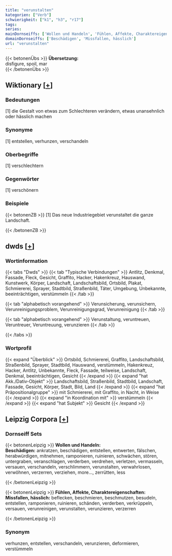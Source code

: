 ```yaml
---
title: "verunstalten"
kategorien: ["Verb"]
schwierigkeit: ["k1", "h3", "r17"]
tags:
series:
mainDornseiffs: ['Wollen und Handeln', 'Fühlen, Affekte, Charaktereigenschaften']
domainDornseiffs: ['Beschädigen', 'Missfallen, hässlich']
url: "verunstalten"
---
```


{{< betonenÜbs >}}
**Übersetzung:**  
disfigure, spoil, mar  
{{< /betonenÜbs >}}

## Wiktionary [[+](https://de.wiktionary.org/wiki/verunstalten)]

### Bedeutungen
[1] die Gestalt von etwas zum Schlechteren verändern, etwas unansehnlich oder hässlich machen  

### Synonyme
[1] entstellen, verhunzen, verschandeln  

### Oberbegriffe
[1] verschlechtern  

### Gegenwörter
[1] verschönern  

### Beispiele
{{< betonenZB >}}
[1] Das neue Industriegebiet verunstaltet die ganze Landschaft.  

{{< /betonenZB >}}


## dwds [[+](https://www.dwds.de/wb/verunstalten)]

### Wortinformation
{{< tabs "Dwds" >}}
{{< tab "Typische Verbindungen" >}}
Antlitz, Denkmal, Fassade, Fleck, Gesicht, Graffito, Hacker, Hakenkreuz, Hauswand, Kunstwerk, Körper, Landschaft, Landschaftsbild, Ortsbild, Plakat, Schmiererei, Sprayer, Stadtbild, Straßenbild, Täter, Umgebung, Unbekannte, beeinträchtigen, verstümmeln
{{< /tab >}}

{{< tab "alphabetisch vorangehend" >}}
Verunsicherung, verunsichern, Verunreinigungsproblem, Verunreinigungsgrad, Verunreinigung
{{< /tab >}}

{{< tab "alphabetisch vorangehend" >}}
Verunstaltung, veruntreuen, Veruntreuer, Veruntreuung, verunzieren
{{< /tab >}}

{{< /tabs >}}

### Wortprofil
{{< expand "Überblick" >}} Ortsbild, Schmiererei, Graffito, Landschaftsbild, Straßenbild, Sprayer, Stadtbild, Hauswand, verstümmeln, Hakenkreuz, Hacker, Antlitz, Unbekannte, Fleck, Fassade, teilweise, Landschaft, Denkmal, beeinträchtigen, Gesicht {{< /expand >}}
{{< expand "hat Akk./Dativ-Objekt" >}} Landschaftsbild, Straßenbild, Stadtbild, Landschaft, Fassade, Gesicht, Körper, Stadt, Bild, Land {{< /expand >}}
{{< expand "hat Präpositionalgruppe" >}} mit Schmiererei, mit Graffito, in Nacht, in Weise {{< /expand >}}
{{< expand "in Koordination mit" >}} verstümmeln {{< /expand >}}
{{< expand "hat Subjekt" >}} Gesicht {{< /expand >}}

## Leipzig Corpora [[+](https://corpora.uni-leipzig.de/en/res?word=verunstalten&corpusId=deu_newscrawl-public_2018)]

### Dornseiff Sets
{{< betonenLeipzig >}}
**Wollen und Handeln:**  
**Beschädigen:** ankratzen, beschädigen, entstellen, entwerten, fälschen, herabwürdigen, mitnehmen, ramponieren, ruinieren, schwächen, stören, untergraben, veranschlagen, verderben, verdrehen, verletzen, vermasseln, versauen, verschandeln, verschlimmern, verunstalten, verwahrlosen, verwöhnen, verzerren, verziehen, more..., zerrütten, less  

{{< /betonenLeipzig >}}


{{< betonenLeipzig >}}
**Fühlen, Affekte, Charaktereigenschaften:**  
**Missfallen, hässlich:** beflecken, beschmieren, beschmutzen, besudeln, entstellen, ramponieren, ruinieren, schänden, verderben, verkrüppeln, versauen, verunreinigen, verunstalten, verunzieren, verzerren  

{{< /betonenLeipzig >}}

### Synonym
verhunzen, entstellen, verschandeln, verunzieren, deformieren, verstümmeln

